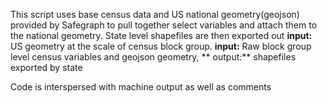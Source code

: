 This script uses base census data and US national geometry(geojson) provided by Safegraph to pull together select variables and attach them to the national geometry. State level shapefiles are then exported out 
**input:** US geometry at the scale of census block group. **input:** Raw block group level census variables and geojson geometry,
** output:** shapefiles exported by state

Code is interspersed with machine output as well as comments
